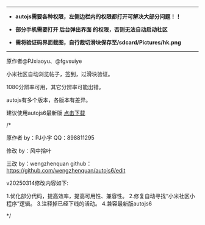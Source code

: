 ******************************************************************
*   __autojs需要各种权限，左侧边栏内的权限都打开可解决大部分问题！！__

*   __部分手机需要打开 后台弹出界面  的权限，否则无法自动启动社区__

*   __需将验证码界面截图，自行裁切滑块保存至/sdcard/Pictures/hk.png__
******************************************************************


原作者@PJxiaoyu、@fgvsuiye

小米社区自动浏览帖子，签到，过滑块验证。

1080分辨率可用，其它分辨率可能出错。

autojs有多个版本，各版本有差异。

建议使用autojs6最新版
[点击下载](https://github.com/SuperMonster003/AutoJs6/releases)



/*

原作者  by：PJ小宇    QQ：898811295

修改    by：风中拾叶

三改   by：wengzhenquan
github：https://github.com/wengzhenquan/autojs6/edit


v20250314修改内容如下:

1.优化部分代码，提高效率，提高可用性、兼容性。
2.修复自动寻找“小米社区小程序”逻辑。
3.注释掉已经下线的活动。
4.兼容最新版autojs6

*/
